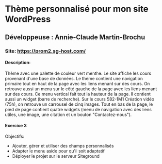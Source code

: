 # Thème personnalisé pour mon site WordPress

## Développeuse : Annie-Claude Martin-Brochu

### Site: https://prom2.sg-host.com/

#### Description:
Thème avec une palette de couleur vert menthe.
Le site affiche les cours provenant d'une base de données.
Le thème contient une navigation primaire tout en haut de la page avec les liens menant sur des cours.
On retrouve aussi un menu sur le côté gauche de la page avec les liens menant sur des cours. Ce menu vertical fait tout la hauteur de la page. Il contient aussi un widget (barre de recherche).
Sur le cours 582-1M1 Création vidéo (75h), on retrouve un carrousel de cinq images.
Tout en bas de la page, le pied de page contient quatre widgets (menu de navigation avec des liens utiles, une image, une citation et un bouton "Contactez-nous").

#### Exercice 3
Objectifs:
- Ajouter, gérer et utiliser des champs personnalisés
- Adapter le menu aside pour qu'il soit adaptatif
- Déployer le projet sur le serveur Siteground
